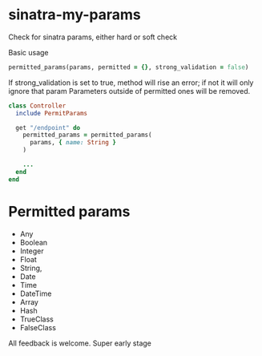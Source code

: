# sinatra-my-params
Check for sinatra params, either hard or soft check

Basic usage

```ruby
permitted_params(params, permitted = {}, strong_validation = false)
```

If strong_validation is set to true, method will rise an error; if not it will only ignore that param
Parameters outside of permitted ones will be removed.

```ruby
class Controller 
  include PermitParams

  get "/endpoint" do
    permitted_params = permitted_params(
      params, { name: String }
    )

    ...
  end
end
```

# Permitted params
  * Any
  * Boolean
  * Integer
  * Float 
  * String,
  * Date
  * Time
  * DateTime
  * Array
  * Hash
  * TrueClass 
  * FalseClass

All feedback is welcome. Super early stage

